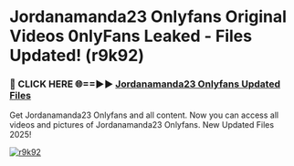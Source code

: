 # Jordanamanda23 Onlyfans Original Videos 0nlyFans Leaked - Files Updated! (r9k92)

<h3>🔴 CLICK HERE 🌐==►► <a href="https://tinyurl.com/ehrbuxhb" rel="nofollow">Jordanamanda23 Onlyfans Updated Files</a></h3>

Get Jordanamanda23 Onlyfans and all content. Now you can access all videos and pictures of Jordanamanda23 Onlyfans. New Updated Files 2025!

[![r9k92](https://i.imgur.com/lVYEuWS.gif)](https://tinyurl.com/ehrbuxhb)
